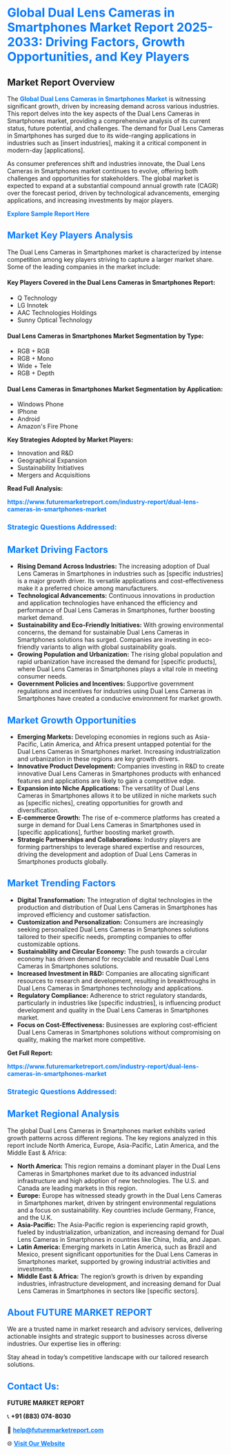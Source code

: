 <h1 style="color: #007BFF;">Global Dual Lens Cameras in Smartphones Market Report 2025-2033: Driving Factors, Growth Opportunities, and Key Players</h1>

<section id="overview">
<h2>Market Report Overview</h2>
<p>The <a href="https://www.futuremarketreport.com/industry-report/dual-lens-cameras-in-smartphones-market" style="color: #007BFF; text-decoration: none;"><strong>Global Dual Lens Cameras in Smartphones Market</strong></a> is witnessing significant growth, driven by increasing demand across various industries. This report delves into the key aspects of the Dual Lens Cameras in Smartphones market, providing a comprehensive analysis of its current status, future potential, and challenges. The demand for Dual Lens Cameras in Smartphones has surged due to its wide-ranging applications in industries such as [insert industries], making it a critical component in modern-day [applications].</p>
<p>As consumer preferences shift and industries innovate, the Dual Lens Cameras in Smartphones market continues to evolve, offering both challenges and opportunities for stakeholders. The global market is expected to expand at a substantial compound annual growth rate (CAGR) over the forecast period, driven by technological advancements, emerging applications, and increasing investments by major players.</p>
</section>

<section id="overview">
<p><a href="https://www.futuremarketreport.com/request-sample/reportId=82610" style="color: #007BFF; text-decoration: none;"><strong>Explore Sample Report Here</strong></a></p>
</section>

<section id="key-players">
<h2 style="color: #007BFF;">Market Key Players Analysis</h2>
<p>The Dual Lens Cameras in Smartphones market is characterized by intense competition among key players striving to capture a larger market share. Some of the leading companies in the market include:</p>
<h4>Key Players Covered in the Dual Lens Cameras in Smartphones Report:</h4>
<ul><li>Q Technology</li><li>LG Innotek</li><li>AAC Technologies Holdings</li><li>Sunny Optical Technology</li></ul>
<h4>Dual Lens Cameras in Smartphones Market Segmentation by Type:</h4>
<ul><li>RGB + RGB</li><li>RGB + Mono</li><li>Wide + Tele</li><li>RGB + Depth</li></ul>

<h4>Dual Lens Cameras in Smartphones Market Segmentation by Application:</h4>
<ul><li>Windows Phone</li><li>IPhone</li><li>Android</li><li>Amazon&#039;s Fire Phone</li></ul>
<p><strong>Key Strategies Adopted by Market Players:</strong></p>
<ul>
<li>Innovation and R&D</li>
<li>Geographical Expansion</li>
<li>Sustainability Initiatives</li>
<li>Mergers and Acquisitions</li>
</ul>
</section>

<section>
<p><strong>Read Full Analysis: </strong></p><a href="https://www.futuremarketreport.com/industry-report/dual-lens-cameras-in-smartphones-market" style="color: #007BFF; text-decoration: none;"><strong>https://www.futuremarketreport.com/industry-report/dual-lens-cameras-in-smartphones-market</strong></a>
<h3 style="color: #007BFF;">Strategic Questions Addressed:</h3>
</section>

<section id="driving-factors">
<h2 style="color: #007BFF;">Market Driving Factors</h2>
<ul>
<li><strong>Rising Demand Across Industries:</strong> The increasing adoption of Dual Lens Cameras in Smartphones in industries such as [specific industries] is a major growth driver. Its versatile applications and cost-effectiveness make it a preferred choice among manufacturers.</li>
<li><strong>Technological Advancements:</strong> Continuous innovations in production and application technologies have enhanced the efficiency and performance of Dual Lens Cameras in Smartphones, further boosting market demand.</li>
<li><strong>Sustainability and Eco-Friendly Initiatives:</strong> With growing environmental concerns, the demand for sustainable Dual Lens Cameras in Smartphones solutions has surged. Companies are investing in eco-friendly variants to align with global sustainability goals.</li>
<li><strong>Growing Population and Urbanization:</strong> The rising global population and rapid urbanization have increased the demand for [specific products], where Dual Lens Cameras in Smartphones plays a vital role in meeting consumer needs.</li>
<li><strong>Government Policies and Incentives:</strong> Supportive government regulations and incentives for industries using Dual Lens Cameras in Smartphones have created a conducive environment for market growth.</li>
</ul>
</section>

<section id="growth-opportunities">
<h2 style="color: #007BFF;">Market Growth Opportunities</h2>
<ul>
<li><strong>Emerging Markets:</strong> Developing economies in regions such as Asia-Pacific, Latin America, and Africa present untapped potential for the Dual Lens Cameras in Smartphones market. Increasing industrialization and urbanization in these regions are key growth drivers.</li>
<li><strong>Innovative Product Development:</strong> Companies investing in R&D to create innovative Dual Lens Cameras in Smartphones products with enhanced features and applications are likely to gain a competitive edge.</li>
<li><strong>Expansion into Niche Applications:</strong> The versatility of Dual Lens Cameras in Smartphones allows it to be utilized in niche markets such as [specific niches], creating opportunities for growth and diversification.</li>
<li><strong>E-commerce Growth:</strong> The rise of e-commerce platforms has created a surge in demand for Dual Lens Cameras in Smartphones used in [specific applications], further boosting market growth.</li>
<li><strong>Strategic Partnerships and Collaborations:</strong> Industry players are forming partnerships to leverage shared expertise and resources, driving the development and adoption of Dual Lens Cameras in Smartphones products globally.</li>
</ul>
</section>

<section id="trending-factors">
<h2 style="color: #007BFF;">Market Trending Factors</h2>
<ul>
<li><strong>Digital Transformation:</strong> The integration of digital technologies in the production and distribution of Dual Lens Cameras in Smartphones has improved efficiency and customer satisfaction.</li>
<li><strong>Customization and Personalization:</strong> Consumers are increasingly seeking personalized Dual Lens Cameras in Smartphones solutions tailored to their specific needs, prompting companies to offer customizable options.</li>
<li><strong>Sustainability and Circular Economy:</strong> The push towards a circular economy has driven demand for recyclable and reusable Dual Lens Cameras in Smartphones solutions.</li>
<li><strong>Increased Investment in R&D:</strong> Companies are allocating significant resources to research and development, resulting in breakthroughs in Dual Lens Cameras in Smartphones technology and applications.</li>
<li><strong>Regulatory Compliance:</strong> Adherence to strict regulatory standards, particularly in industries like [specific industries], is influencing product development and quality in the Dual Lens Cameras in Smartphones market.</li>
<li><strong>Focus on Cost-Effectiveness:</strong> Businesses are exploring cost-efficient Dual Lens Cameras in Smartphones solutions without compromising on quality, making the market more competitive.</li>
</ul>
</section>

<section>
<p><strong>Get Full Report: </strong></p><a href="https://www.futuremarketreport.com/industry-report/dual-lens-cameras-in-smartphones-market" style="color: #007BFF; text-decoration: none;"><strong>https://www.futuremarketreport.com/industry-report/dual-lens-cameras-in-smartphones-market</strong></a>
<h3 style="color: #007BFF;">Strategic Questions Addressed:</h3>
</section>


<section id="regional-analysis">
<h2 style="color: #007BFF;">Market Regional Analysis</h2>
<p>The global Dual Lens Cameras in Smartphones market exhibits varied growth patterns across different regions. The key regions analyzed in this report include North America, Europe, Asia-Pacific, Latin America, and the Middle East & Africa:</p>
<ul>
<li><strong>North America:</strong> This region remains a dominant player in the Dual Lens Cameras in Smartphones market due to its advanced industrial infrastructure and high adoption of new technologies. The U.S. and Canada are leading markets in this region.</li>
<li><strong>Europe:</strong> Europe has witnessed steady growth in the Dual Lens Cameras in Smartphones market, driven by stringent environmental regulations and a focus on sustainability. Key countries include Germany, France, and the U.K.</li>
<li><strong>Asia-Pacific:</strong> The Asia-Pacific region is experiencing rapid growth, fueled by industrialization, urbanization, and increasing demand for Dual Lens Cameras in Smartphones in countries like China, India, and Japan.</li>
<li><strong>Latin America:</strong> Emerging markets in Latin America, such as Brazil and Mexico, present significant opportunities for the Dual Lens Cameras in Smartphones market, supported by growing industrial activities and investments.</li>
<li><strong>Middle East & Africa:</strong> The region’s growth is driven by expanding industries, infrastructure development, and increasing demand for Dual Lens Cameras in Smartphones in sectors like [specific sectors].</li>
</ul>
</section>

<footer>
<h2 style="color: #007BFF;">About FUTURE MARKET REPORT</h2>
<p>We are a trusted name in market research and advisory services, delivering actionable insights and strategic support to businesses across diverse industries. Our expertise lies in offering:</p>

<p>Stay ahead in today’s competitive landscape with our tailored research solutions.</p>

<h2 style="color: #007BFF;">Contact Us:</h2>
<p><strong>FUTURE MARKET REPORT</strong></p>
<p>📞 <strong>+91 (883) 074-8030</strong></p>
<p>📧 <strong><a href="mailto:help@futuremarketreport.com" style="color: #007BFF;">help@futuremarketreport.com</a></strong></p>
<p>🌐 <strong><a href="https://www.futuremarketreport.com/" style="color: #007BFF;">Visit Our Website</a></strong></p>
</footer>